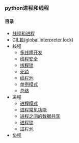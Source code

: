 ### python进程和线程
#### 目录
* [线程和进程](https://github.com/skp-ops/coding_interviews/blob/main/%E5%A4%9A%E4%BB%BB%E5%8A%A1/%E6%A6%82%E8%BF%B0/%E5%B9%B6%E5%8F%91%E7%BC%96%E7%A8%8B.py)
* [GIL锁(global interpreter lock)]()
* 线程
  * [多线程开发]()
  * [线程安全]()
  * [线程锁]()
  * [死锁]()
  * [线程池]()
  * [单例模式]()
  * [总结]()
* 进程
  * [进程模式]()
  * [进程常见功能]()
  * [进程之间的数据共享]()
  * [进程锁]()
  * [进程池]()
* [协程]()